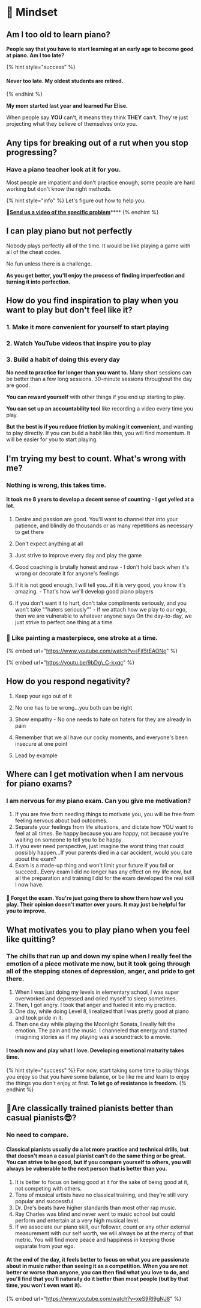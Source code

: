 # 🧠 Mindset

## Am I too old to learn piano?

**People say that you have to start learning at an early age to become good at piano. Am I too late?**

{% hint style="success" %}
#### Never too late. My oldest students are retired. 
{% endhint %}

**My mom started last year and learned Fur Elise.**

When people say **YOU** can't, it means they think **THEY** can't. They're just projecting what they believe of themselves onto you. 

## Any tips for breaking out of a rut when you stop progressing?

### Have a piano teacher look at it for you. 

Most people are impatient and don't practice enough, some people are hard working but don't know the right methods.

{% hint style="info" %}
Let's figure out how to help you. 

🎦[**Send us a video of the specific problem**](https://www.videoask.com/fmrqcvw9w)\*\*\*\*
{% endhint %}

## I can play piano but not perfectly

Nobody plays perfectly all of the time. It would be like playing a game with all of the cheat codes. 

No fun unless there is a challenge. 

**As you get better, you'll enjoy the process of finding imperfection and turning it into perfection.** 

## How do you find inspiration to play when you want to play but don't feel like it? 

### 1. Make it more convenient for yourself to start playing

### 2. Watch YouTube videos that inspire you to play 

### 3. Build a habit of doing this every day

**No need to practice for longer than you want to.** Many short sessions can be better than a few long sessions. 30-minute sessions throughout the day are good. 

**You can reward yourself** with other things if you end up starting to play.

**You can set up an accountability tool** like recording a video every time you play.

**But the best is if you reduce friction by making it convenient**, and wanting to play directly. If you can build a habit like this, you will find momentum. It will be easier for you to start playing.

## I'm trying my best to count. What's wrong with me?

### Nothing is wrong, this takes time. 

#### It took me 8 years to develop a decent sense of counting - I got yelled at a lot. 

1. Desire and passion are good. You'll want to channel that into your patience, and blindly do thousands or as many repetitions as necessary to get there 

2. Don't expect anything at all 

3. Just strive to improve every day and play the game 

4. Good coaching is brutally honest and raw - I don't hold back when it's wrong or decorate it for anyone's feelings 

5. If it is not good enough, I will tell you...if it is very good, you know it's amazing. - That's how we'll develop good piano players 

6. If you don't want it to hurt, don't take compliments seriously, and you won't take ""haters seriously"" - If we attach how we play to our ego, then we are vulnerable to whatever anyone says On the day-to-day, we just strive to perfect one thing at a time. 

### 🎨 Like painting a masterpiece, one stroke at a time.

{% embed url="https://www.youtube.com/watch?v=jFjf5tEAONo" %}

{% embed url="https://youtu.be/9bDg\_C-kxqc" %}



## How do you respond negativity?

1. Keep your ego out of it 

2. No one has to be wrong...you both can be right 

3. Show empathy - No one needs to hate on haters for they are already in pain 

4. Remember that we all have our cocky moments, and everyone's been insecure at one point 

5. Lead by example

## Where can I get motivation when I am nervous for piano exams?

### I am nervous for my piano exam. Can you give me motivation?

1. If you are free from needing things to motivate you, you will be free from feeling nervous about bad outcomes.
2. Separate your feelings from life situations, and dictate how YOU want to feel at all times. Be happy because you are happy, not because you're waiting on someone to tell you to be happy.
3. If you ever need perspective, just imagine the worst thing that could possibly happen...If your parents died in a car accident, would you care about the exam?
4. Exam is a made-up thing and won't limit your future if you fail or succeed...Every exam I did no longer has any effect on my life now, but all the preparation and training I did for the exam developed the real skill I now have.

#### 🤯 Forget the exam. You're just going there to show them how well you play. Their opinion doesn't matter over yours. It may just be helpful for you to improve.

## What motivates you to play piano when you feel like quitting?

### The chills that run up and down my spine when I really feel the emotion of a piece motivate me now, but it took going through all of the stepping stones of depression, anger, and pride to get there.

1. When I was just doing my levels in elementary school, I was super overworked and depressed and cried myself to sleep sometimes.
2. Then, I got angry. I took that anger and fueled it into my practice.
3. One day, while doing Level 8, I realized that I was pretty good at piano and took pride in it.
4. Then one day while playing the Moonlight Sonata, I really felt the emotion. The pain and the music. I channeled that energy and started imagining stories as if my playing was a soundtrack to a movie.

#### I teach now and play what I love. Developing emotional maturity takes time. 

{% hint style="success" %}
For now, start taking some time to play things you enjoy so that you have some balance, or be like me and learn to enjoy the things you don't enjoy at first. **To let go of resistance is freedom.**
{% endhint %}

## 🧐Are classically trained pianists better than casual pianists😎?

### No need to compare. 

#### Classical pianists usually do a lot more practice and technical drills, but that doesn't mean a casual pianist can't do the same thing or be great. You can strive to be good, but if you compare yourself to others, you will always be vulnerable to the next person that is better than you.

1. It is better to focus on being good at it for the sake of being good at it, not competing with others.
2. Tons of musical artists have no classical training, and they're still very popular and successful
3. Dr. Dre's beats have higher standards than most other rap music.
4. Ray Charles was blind and never went to music school but could perform and entertain at a very high musical level.
5. If we associate our piano skill, our follower, count or any other external measurement with our self worth, we will always be at the mercy of that metric. You will find more peace and happiness in keeping those separate from your ego.

#### At the end of the day, it feels better to focus on what you are passionate about in music rather than seeing it as a competition. When you are not better or worse than anyone, you can then find what you love to do, and you'll find that you'll naturally do it better than most people \(but by that time, you won't even want it\).

{% embed url="https://www.youtube.com/watch?v=xeS9RI9gNJ8" %}





